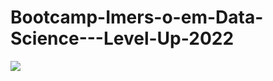 # Bootcamp-Imers-o-em-Data-Science---Level-Up-2022
![](https://github.com/leandrojgama/Bootcamp-Imersao-em-Data-Science-Level-Up-2022/blob/main/Bootcamp%20data%20Science%202022%20logo.png?raw=true)
